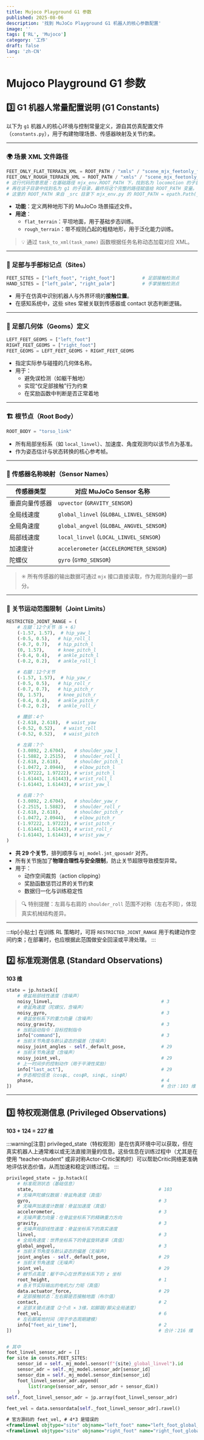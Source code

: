 ```yaml
---
title: Mujoco Playground G1 参数
published: 2025-08-06
description: '找到 MuJoCo Playground G1 机器人的核心参数配置'
image: ''
tags: ['RL', 'Mujoco']
category: '工作'
draft: false 
lang: 'zh-CN'
---
```


# Mujoco Playground G1 参数

## 3️⃣ G1 机器人常量配置说明 (G1 Constants)

以下为 `g1` 机器人的核心环境与控制常量定义，源自其仿真配置文件（`constants.py`），用于构建物理场景、传感器映射及关节约束。

---

### 🌍 场景 XML 文件路径

```python
FEET_ONLY_FLAT_TERRAIN_XML = ROOT_PATH / "xmls" / "scene_mjx_feetonly_flat_terrain.xml"
FEET_ONLY_ROUGH_TERRAIN_XML = ROOT_PATH / "xmls" / "scene_mjx_feetonly_rough_terrain.xml"
# 这行代码的意思是：在基础路径 mjx_env.ROOT_PATH 下，找到名为 locomotion 的子目录，
# 再在该子目录中找到名为 g1 的子目录，最终将这个完整的路径赋值给 ROOT_PATH 变量。
# 这里的 ROOT_PATH 来自 _src 目录下 mjx_env.py 的 ROOT_PATH = epath.Path(__file__).parent，即 _src 目录。
```

- **功能**：定义两种地形下的 MuJoCo 场景描述文件。
- **用途**：
  - `flat_terrain`：平坦地面，用于基础步态训练。
  - `rough_terrain`：带不规则凸起的粗糙地形，用于泛化能力训练。

> 💡 通过 `task_to_xml(task_name)` 函数根据任务名称动态加载对应 XML。

---

### 🦶 足部与手部标记点（Sites）

```python
FEET_SITES = ["left_foot", "right_foot"]          # 足部接触检测点
HAND_SITES = ["left_palm", "right_palm"]          # 手掌接触检测点
```

- 用于在仿真中识别机器人与外界环境的**接触位置**。
- 在感知系统中，这些 sites 常被关联到传感器或 contact 状态判断逻辑。

---

### 🦵 足部几何体（Geoms）定义

```python
LEFT_FEET_GEOMS = ["left_foot"]
RIGHT_FEET_GEOMS = ["right_foot"]
FEET_GEOMS = LEFT_FEET_GEOMS + RIGHT_FEET_GEOMS
```

- 指定实际参与碰撞的几何体名称。
- 用于：
  - 避免误检测（如躯干触地）
  - 实现“仅足部接触”行为约束
  - 在奖励函数中判断是否正常着地

---

### 🏗️ 根节点（Root Body）

```python
ROOT_BODY = "torso_link"
```

- 所有局部坐标系（如 `local_linvel`）、加速度、角度观测均以该节点为基准。
- 作为姿态估计与状态转换的核心参考帧。

---

### 📡 传感器名称映射（Sensor Names）

| 传感器类型 | 对应 MuJoCo Sensor 名称 |
|-----------|------------------------|
| 垂直向量传感器 | `upvector` (`GRAVITY_SENSOR`) |
| 全局线速度 | `global_linvel` (`GLOBAL_LINVEL_SENSOR`) |
| 全局角速度 | `global_angvel` (`GLOBAL_ANGVEL_SENSOR`) |
| 局部线速度 | `local_linvel` (`LOCAL_LINVEL_SENSOR`) |
| 加速度计 | `accelerometer` (`ACCELEROMETER_SENSOR`) |
| 陀螺仪 | `gyro` (`GYRO_SENSOR`) |

> ✳️ 所有传感器的输出数据可通过 `mjx` 接口直接读取，作为观测向量的一部分。

---

### 🔧 关节运动范围限制（Joint Limits）

```python
RESTRICTED_JOINT_RANGE = (
    # 左腿：12个关节（6 + 6）
    (-1.57, 1.57),  # hip_yaw_l
    (-0.5, 0.5),   # hip_roll_l
    (-0.7, 0.7),   # hip_pitch_l
    (0, 1.57),     # knee_pitch_l
    (-0.4, 0.4),   # ankle_pitch_l
    (-0.2, 0.2),   # ankle_roll_l

    # 右腿：12个关节
    (-1.57, 1.57),  # hip_yaw_r
    (-0.5, 0.5),   # hip_roll_r
    (-0.7, 0.7),   # hip_pitch_r
    (0, 1.57),     # knee_pitch_r
    (-0.4, 0.4),   # ankle_pitch_r
    (-0.2, 0.2),   # ankle_roll_r

    # 腰部：4个
    (-2.618, 2.618),  # waist_yaw
    (-0.52, 0.52),   # waist_roll
    (-0.52, 0.52),   # waist_pitch

    # 左肩：7个
    (-3.0892, 2.6704),   # shoulder_yaw_l
    (-1.5882, 2.2515),   # shoulder_roll_l
    (-2.618, 2.618),     # shoulder_pitch_l
    (-1.0472, 2.0944),   # elbow_pitch_l
    (-1.97222, 1.97222), # wrist_pitch_l
    (-1.61443, 1.61443), # wrist_roll_l
    (-1.61443, 1.61443), # wrist_yaw_l

    # 右肩：7个
    (-3.0892, 2.6704),   # shoulder_yaw_r
    (-2.2515, 1.5882),   # shoulder_roll_r
    (-2.618, 2.618),     # shoulder_pitch_r
    (-1.0472, 2.0944),   # elbow_pitch_r
    (-1.97222, 1.97222), # wrist_pitch_r
    (-1.61443, 1.61443), # wrist_roll_r
    (-1.61443, 1.61443), # wrist_yaw_r
)
```

- **共 29 个关节**，排列顺序与 `mj_model.jnt_qposadr` 对齐。
- 所有关节施加了**物理合理性与安全限制**，防止关节超限导致模型异常。
- 用于：
  - 动作空间裁剪（action clipping）
  - 奖励函数惩罚过界的关节约束
  - 数据归一化与训练稳定性

> 🔍 特别提醒：左肩与右肩的 `shoulder_roll` 范围不对称（左右不同），体现真实机械结构差异。

---

:::tip[小贴士]
在训练 RL 策略时，可将 `RESTRICTED_JOINT_RANGE` 用于构建动作空间约束；在部署时，也应根据此范围做安全回滚或平滑处理。
:::



## 2️⃣ 标准观测信息 (Standard Observations)
**103 维**


```python
state = jp.hstack([
    # 骨盆局部线性速度（含噪声）
    noisy_linvel,                                        # 3
    # 骨盆角速度（陀螺仪，含噪声）
    noisy_gyro,                                          # 3
    # 骨盆坐标系下的重力向量（含噪声）
    noisy_gravity,                                       # 3
    # 当前运动指令：目标控制指令
    info["command"],                                     # 3
    # 当前关节角度与默认姿态的偏差（含噪声）
    noisy_joint_angles - self._default_pose,             # 29
    # 当前关节角速度（含噪声）
    noisy_joint_vel,                                     # 29
    # 上一时间步的控制动作（用于平滑性奖励）
    info["last_act"],                                    # 29
    # 步态相位信息（cos⁡ϕL, cos⁡ϕR, sin⁡ϕL, sin⁡ϕR）
    phase,                                               # 4
])                                                       # 合计：103 维
```
---


## 3️⃣ 特权观测信息 (Privileged Observations)
**103 + 124 = 227 维**

:::warning[注意]
privileged_state（特权观测）是在仿真环境中可以获取，但在真实机器人上通常难以或无法直接测量的信息。这些信息在训练过程中（尤其是在使用 “teacher-student” 或非对称Actor-Critic架构时）可以帮助Critic网络更准确地评估状态价值，从而加速和稳定训练过程。
:::

```python
privileged_state = jp.hstack([
    # 标准观测状态（基础信息）
    state,                                              # 103    
    # 无噪声陀螺仪数据：骨盆角速度（真值）
    gyro,                                               # 3
    # 无噪声加速度计数据：骨盆加速度（真值）
    accelerometer,                                      # 3
    # 无噪声重力向量：在骨盆坐标系下的精确重力方向
    gravity,                                            # 3
    # 无噪声局部线性速度：骨盆坐标系下的真实速度
    linvel,                                             # 3
    # 全局角速度：世界坐标系下的骨盆旋转速率（真值）
    global_angvel,                                      # 3
    # 当前关节角度与默认姿态的偏差（无噪声）
    joint_angles - self._default_pose,                  # 29
    # 当前关节角速度（无噪声）
    joint_vel,                                          # 29
    # 根节点高度：躯干中心在世界坐标系下的 z 坐标
    root_height,                                        # 1
    # 各关节实际输出的电机力/力矩（真值）
    data.actuator_force,                                # 29
    # 足部接触状态：左右脚是否接触地面（布尔值）
    contact,                                            # 2
    # 足部关键点速度（2个点 × 3维，如脚跟/脚尖全局速度）
    feet_vel,                                           # 6
    # 左右脚离地时间（用于步态周期建模）
    info["feet_air_time"],                              # 2
])                                                      # 合计：216 维


# 其中
foot_linvel_sensor_adr = []
for site in consts.FEET_SITES:
    sensor_id = self._mj_model.sensor(f"{site}_global_linvel").id
    sensor_adr = self._mj_model.sensor_adr[sensor_id]
    sensor_dim = self._mj_model.sensor_dim[sensor_id]
    foot_linvel_sensor_adr.append(
        list(range(sensor_adr, sensor_adr + sensor_dim))
    )
self._foot_linvel_sensor_adr = jp.array(foot_linvel_sensor_adr)

feet_vel = data.sensordata[self._foot_linvel_sensor_adr].ravel()
```

```xml
# 官方源码的 feet_vel, # 4*3 是错误的
<framelinvel objtype="site" objname="left_foot" name="left_foot_global_linvel"/>
<framelinvel objtype="site" objname="right_foot" name="right_foot_global_linvel"/>
```


